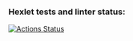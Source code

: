 ### Hexlet tests and linter status:
[![Actions Status](https://github.com/tatavorobeva1/qa-engineer-project-84/actions/workflows/hexlet-check.yml/badge.svg)](https://github.com/tatavorobeva1/qa-engineer-project-84/actions)
